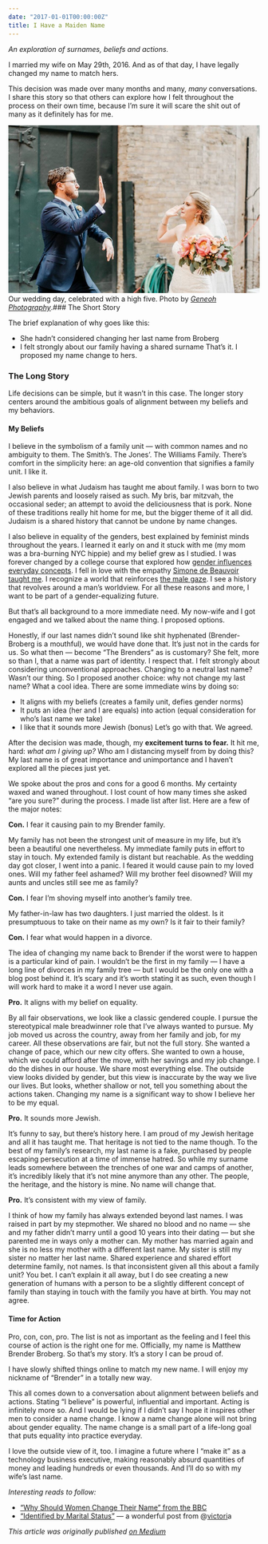```yaml
---
date: "2017-01-01T00:00:00Z"
title: I Have a Maiden Name
---
```


  *An exploration of surnames, beliefs and actions.*

I married my wife on May 29th, 2016. And as of that day, I have legally changed my name to match hers.

This decision was made over many months and many, *many* conversations. I share this story so that others can explore how I felt throughout the process on their own time, because I’m sure it will scare the shit out of many as it definitely has for me.

![](/img/1*qT2LYROfezX77jMA9nUTRg.jpeg)Our wedding day, celebrated with a high five. Photo by [*Geneoh Photography*](http://geneoh.com/).### The Short Story

The brief explanation of why goes like this:

* She hadn’t considered changing her last name from Broberg
* I felt strongly about our family having a shared surname
That’s it. I proposed my name change to hers.

### The Long Story

Life decisions can be simple, but it wasn’t in this case. The longer story centers around the ambitious goals of alignment between my beliefs and my behaviors.

#### My Beliefs

I believe in the symbolism of a family unit — with common names and no ambiguity to them. The Smith’s. The Jones’. The Williams Family. There’s comfort in the simplicity here: an age-old convention that signifies a family unit. I like it.

I also believe in what Judaism has taught me about family. I was born to two Jewish parents and loosely raised as such. My bris, bar mitzvah, the occasional seder; an attempt to avoid the deliciousness that is pork. None of these traditions really hit home for me, but the bigger theme of it all did. Judaism is a shared history that cannot be undone by name changes.

I also believe in equality of the genders, best explained by feminist minds throughout the years. I learned it early on and it stuck with me (my mom was a bra-burning NYC hippie) and my belief grew as I studied. I was forever changed by a college course that explored how [gender influences everyday concepts](https://plato.stanford.edu/entries/feminism-epistemology/). I fell in love with the empathy [Simone de Beauvoir taught me](https://www.goodreads.com/author/quotes/5548.Simone_de_Beauvoir). I recognize a world that reinforces [the male gaze](https://en.wikipedia.org/wiki/Male_gaze). I see a history that revolves around a man’s worldview. For all these reasons and more, I want to be part of a gender-equalizing future.

But that’s all background to a more immediate need. My now-wife and I got engaged and we talked about the name thing. I proposed options.

Honestly, if our last names didn’t sound like shit hyphenated (Brender-Broberg is a mouthful), we would have done that. It’s just not in the cards for us. So what then — become “The Brenders” as is customary? She felt, more so than I, that a name was part of identity. I respect that. I felt strongly about considering unconventional approaches. Changing to a neutral last name? Wasn’t our thing. So I proposed another choice: why not change my last name? What a cool idea. There are some immediate wins by doing so:

* It aligns with my beliefs (creates a family unit, defies gender norms)
* It puts an idea (her and I are equals) into action (equal consideration for who’s last name we take)
* I like that it sounds more Jewish (bonus)
Let’s go with that. We agreed.

After the decision was made, though, my **excitement turns to fear.** It hit me, hard: *what am I giving up?* Who am I distancing myself from by doing this? My last name is of great importance and unimportance and I haven’t explored all the pieces just yet.

We spoke about the pros and cons for a good 6 months. My certainty waxed and waned throughout. I lost count of how many times she asked “are you sure?” during the process. I made list after list. Here are a few of the major notes:

**Con.** I fear it causing pain to my Brender family.

My family has not been the strongest unit of measure in my life, but it’s been a beautiful one nevertheless. My immediate family puts in effort to stay in touch. My extended family is distant but reachable. As the wedding day got closer, I went into a panic. I feared it would cause pain to my loved ones. Will my father feel ashamed? Will my brother feel disowned? Will my aunts and uncles still see me as family?

**Con.** I fear I’m shoving myself into another’s family tree.

My father-in-law has two daughters. I just married the oldest. Is it presumptuous to take on their name as my own? Is it fair to their family?

**Con.** I fear what would happen in a divorce.

The idea of changing my name back to Brender if the worst were to happen is a particular kind of pain. I wouldn’t be the first in my family — I have a long line of divorces in my family tree — but I would be the only one with a blog post behind it. It’s scary and it’s worth stating it as such, even though I will work hard to make it a word I never use again.

**Pro.** It aligns with my belief on equality.

By all fair observations, we look like a classic gendered couple. I pursue the stereotypical male breadwinner role that I’ve always wanted to pursue. My job moved us across the country, away from her family and job, for my career. All these observations are fair, but not the full story. She wanted a change of pace, which our new city offers. She wanted to own a house, which we could afford after the move, with her savings and my job change. I do the dishes in our house. We share most everything else. The outside view looks divided by gender, but this view is inaccurate by the way we live our lives. But looks, whether shallow or not, tell you something about the actions taken. Changing my name is a significant way to show I believe her to be my equal.

**Pro.** It sounds more Jewish.

It’s funny to say, but there’s history here. I am proud of my Jewish heritage and all it has taught me. That heritage is not tied to the name though. To the best of my family’s research, my last name is a fake, purchased by people escaping persecution at a time of immense hatred. So while my surname leads somewhere between the trenches of one war and camps of another, it’s incredibly likely that it’s not mine anymore than any other. The people, the heritage, and the history is mine. No name will change that.

**Pro.** It’s consistent with my view of family.

I think of how my family has always extended beyond last names. I was raised in part by my stepmother. We shared no blood and no name — she and my father didn’t marry until a good 10 years into their dating — but she parented me in ways only a mother can. My mother has married again and she is no less my mother with a different last name. My sister is still my sister no matter her last name. Shared experience and shared effort determine family, not names. Is that inconsistent given all this about a family unit? You bet. I can’t explain it all away, but I do see creating a new generation of humans with a person to be a slightly different concept of family than staying in touch with the family you have at birth. You may not agree.

#### Time for Action

Pro, con, con, pro. The list is not as important as the feeling and I feel this course of action is the right one for me. Officially, my name is Matthew Brender Broberg. So that’s my story. It’s a story I can be proud of.

I have slowly shifted things online to match my new name. I will enjoy my nickname of “Brender” in a totally new way.

This all comes down to a conversation about alignment between beliefs and actions. Stating “I believe” is powerful, influential and important. Acting is infinitely more so. And I would be lying if I didn’t say I hope it inspires other men to consider a name change. I know a name change alone will not bring about gender equality. The name change is a small part of a life-long goal that puts equality into practice everyday.

I love the outside view of it, too. I imagine a future where I “make it” as a technology business executive, making reasonably absurd quantities of money and leading hundreds or even thousands. And I’ll do so with my wife’s last name.

*Interesting reads to follow:*

* [“Why Should Women Change Their Name” from the BBC](http://www.bbc.com/news/magazine-29804450)
* [“Identified by Marital Status”](https://medium.com/@myvkit/identified-by-marital-status-outdated-and-sexist-or-courteous-and-respectful-2ffdaea25edd#.r8s4xff80) — a wonderful post from @[victori](https://medium.com/@myvkit?source=post_header_lockup)a

*This article was originally published [on Medium](https://medium.com/@mbbroberg)*